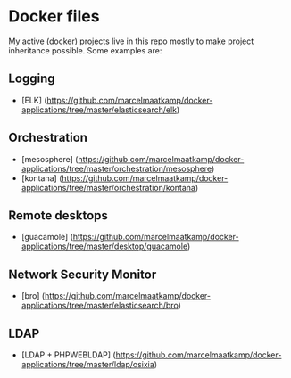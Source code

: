 # Docker files
My active (docker) projects live in this repo mostly to make project inheritance possible. Some examples are:

## Logging
* [ELK] (https://github.com/marcelmaatkamp/docker-applications/tree/master/elasticsearch/elk)

## Orchestration
* [mesosphere] (https://github.com/marcelmaatkamp/docker-applications/tree/master/orchestration/mesosphere)
* [kontana] (https://github.com/marcelmaatkamp/docker-applications/tree/master/orchestration/kontana)
 
## Remote desktops
* [guacamole] (https://github.com/marcelmaatkamp/docker-applications/tree/master/desktop/guacamole)

##  Network Security Monitor
* [bro] (https://github.com/marcelmaatkamp/docker-applications/tree/master/elasticsearch/bro)

## LDAP
* [LDAP + PHPWEBLDAP] (https://github.com/marcelmaatkamp/docker-applications/tree/master/ldap/osixia)
